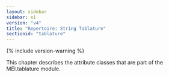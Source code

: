 ```yaml
---
layout: sidebar
sidebar: s1
version: "v4"
title: "Repertoire: String Tablature"
sectionid: "tablature"
---
```


{% include version-warning %}

This chapter describes the attribute classes that are part of the MEI.tablature module.
